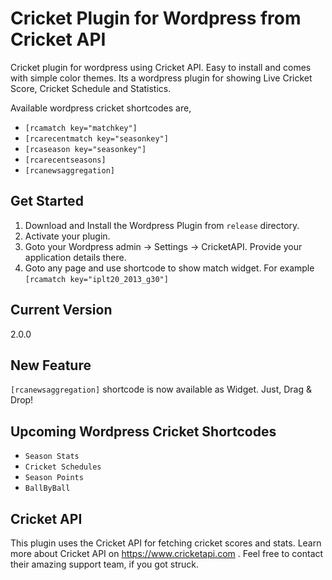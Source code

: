 # Cricket Plugin for Wordpress from Cricket API
Cricket plugin for wordpress using Cricket API.  Easy to install and comes with simple color themes. Its a wordpress plugin for showing Live Cricket Score, Cricket Schedule and Statistics.

Available wordpress cricket shortcodes are,
* `[rcamatch key="matchkey"]`
* `[rcarecentmatch key="seasonkey"]`
* `[rcaseason key="seasonkey"]`
* `[rcarecentseasons]`
* `[rcanewsaggregation]`

## Get Started
1. Download and Install the Wordpress Plugin from `release` directory.
2. Activate your plugin.
3. Goto your Wordpress admin -> Settings -> CricketAPI. Provide your application details there.
4. Goto any page and use shortcode to show match widget. For example `[rcamatch key="iplt20_2013_g30"]`

## Current Version
2.0.0

## New Feature
`[rcanewsaggregation]` shortcode is now available as Widget. Just, Drag & Drop!

## Upcoming Wordpress Cricket Shortcodes
* `Season Stats`
* `Cricket Schedules`
* `Season Points`
* `BallByBall`

## Cricket API
This plugin uses the Cricket API for fetching cricket scores and stats. Learn more about Cricket API on https://www.cricketapi.com . Feel free to contact their amazing support team, if you got struck.